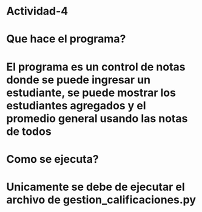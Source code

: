 # Actividad-4

# Que hace el programa?
# El programa es un control de notas donde se puede ingresar un estudiante, se puede mostrar los estudiantes agregados y el promedio general usando las notas de todos

# Como se ejecuta?
# Unicamente se debe de ejecutar el archivo de gestion_calificaciones.py
